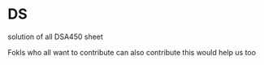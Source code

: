 # DS
solution of all DSA450 sheet 

Fokls who all want to contribute can also contribute this would help us too
